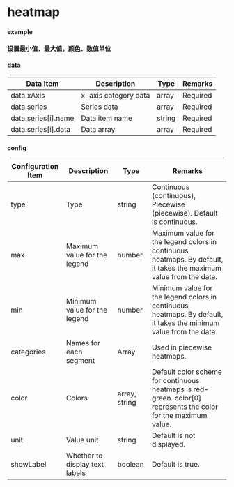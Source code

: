 # heatmap

#### example
<vuep template="#simple"></vuep>

<script v-pre type="text/x-template" id="simple">
<template>
    <e-heatmap 
        :data="data" 
        style="width: 500px; height: 600px;"
    ></e-heatmap>
</template>

<script>
  export default {
    data () {
      return {
        data: {
           xAxis: ['2015', '2016', '2017', '2018', '2019'],
           series: [
               { name: 'guangzhou', data: [100, 120, 140, 200, 300] },
               { name: 'guangzhou', data: [100, 130, 140, 200, 300] },
               { name: 'guangzhou', data: [400, 120, 140, 200, 300] },
               { name: 'guangzhou', data: [100, 120, 140, 200, 300] },
               { name: 'guangzhou', data: [200, 120, 140, 200, 300] },
               { name: 'guangzhou', data: [100, 120, 140, 200, 300] },
               { name: 'guangzhou', data: [100, 120, 140, 200, 300] },
               { name: 'guangzhou', data: [100, 120, 140, 200, 300] },
               { name: 'guangzhou', data: [100, 125, 140, 200, 300] },
               { name: 'guangzhou', data: [100, 120, 140, 200, 300] },
               { name: 'guangzhou', data: [100, 120, 120, 200, 300] }
           ]
        }
      }
    }
  }
</script>
</script>

#### 设置最小值、最大值，颜色、数值单位
<vuep template="#simple_1"></vuep>

<script v-pre type="text/x-template" id="simple_1">
<template>
    <e-heatmap 
        :data="data" 
        :config="{
            min: 0,
            max: 300,
            color: ['#f00', '#fff'],
            unit: 'mg/m³'
        }"
        style="width: 500px; height: 600px;"
    ></e-heatmap>
</template>

<script>
  export default {
    data () {
      return {
        data: {
           xAxis: ['2015', '2016', '2017', '2018', '2019'],
           series: [
               { name: 'guangzhou', data: [100, 120, 140, 200, 300] },
               { name: 'guangzhou', data: [100, 30, 140, 200, 300] },
               { name: 'guangzhou', data: [400, 120, 140, 200, 300] },
               { name: 'guangzhou', data: [100, 120, 140, 200, 300] },
               { name: 'guangzhou', data: [0, 120, 140, 200, 300] },
               { name: 'guangzhou', data: [100, 120, 140, 200, 300] },
               { name: 'guangzhou', data: [100, 120, 140, 200, 300] },
               { name: 'guangzhou', data: [100, 120, 140, 200, 300] },
               { name: 'guangzhou', data: [100, 5, 140, 200, 300] },
               { name: 'guangzhou', data: [100, 120, 140, 200, 300] },
               { name: 'guangzhou', data: [100, 120, 0, 200, 300] }
           ]
        }
      }
    }
  }
</script>
</script>

#### data

| Data Item            | Description          | Type   | Remarks  |
| -------------------- | -------------------- | ------ | -------- |
| data.xAxis           | x-axis category data | array  | Required |
| data.series          | Series data          | array  | Required |
| data.series[i].name  | Data item name       | string | Required |
| data.series[i].data  | Data array           | array  | Required |

#### config

| Configuration Item | Description                          | Type    | Remarks                                                                                       |
| ------------------ | ------------------------------------ | ------- | --------------------------------------------------------------------------------------------- |
| type               | Type                                 | string  | Continuous (continuous), Piecewise (piecewise). Default is continuous.                        |
| max                | Maximum value for the legend          | number  | Maximum value for the legend colors in continuous heatmaps. By default, it takes the maximum value from the data. |
| min                | Minimum value for the legend          | number  | Minimum value for the legend colors in continuous heatmaps. By default, it takes the minimum value from the data. |
| categories         | Names for each segment                | Array   | Used in piecewise heatmaps.                                                                  |
| color              | Colors                               | array, string | Default color scheme for continuous heatmaps is red-green. color[0] represents the color for the maximum value. |
| unit               | Value unit                           | string  | Default is not displayed.                                                                     |
| showLabel          | Whether to display text labels        | boolean | Default is true.                                                                             |

